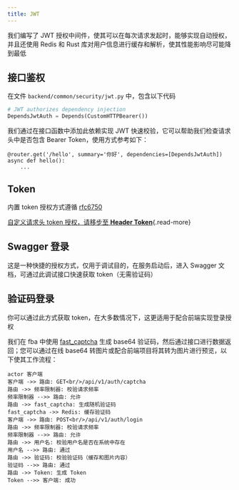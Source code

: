 ```yaml
---
title: JWT
---
```


我们编写了 JWT 授权中间件，使其可以在每次请求发起时，能够实现自动授权，并且还使用 Redis 和 Rust
库对用户信息进行缓存和解析，使其性能影响尽可能降到最低

## 接口鉴权

在文件 `backend/common/security/jwt.py` 中，包含以下代码

```python
# JWT authorizes dependency injection
DependsJwtAuth = Depends(CustomHTTPBearer())
```

我们通过在接口函数中添加此依赖实现 JWT 快速校验，它可以帮助我们检查请求头中是否包含 Bearer Token，使用方式参考如下：

```python{1}
@router.get('/hello', summary='你好', dependencies=[DependsJwtAuth])
async def hello():
    ...
```

## Token

内置 token 授权方式遵循 [rfc6750](https://datatracker.ietf.org/doc/html/rfc6750)

[自定义请求头 token 授权，请移步至 **<Icon name="fluent-color:receipt-16" />Header Token**](../../planet.md){.read-more}

## Swagger 登录

这是一种快捷的授权方式，仅用于调试目的，在服务启动后，进入 Swagger 文档，可通过此调试接口快速获取 token（无需验证码）

## 验证码登录

你可以通过此方式获取 token，在大多数情况下，这更适用于配合前端实现登录授权

我们在 fba 中使用 [fast_captcha](https://github.com/wu-clan/fast-captcha) 生成 base64 验证码，然后通过接口进行数据返回；您可以通过在线
base64 转图片或配合前端项目将其转为图片进行预览，以下使其工作流程：

```sequence 验证码登录逻辑
actor 客户端
客户端 ->> 路由: GET<br/>/api/v1/auth/captcha
路由 ->> 频率限制器: 校验请求频率
频率限制器 -->> 路由: 允许
路由 ->> fast_captcha: 生成随机验证码
fast_captcha ->> Redis: 缓存验证码
客户端 ->> 路由: POST<br/>/api/v1/auth/login
路由 ->> 频率限制器: 校验请求频率
频率限制器 -->> 路由: 允许
路由 ->> 用户名: 校验用户名是否在系统中存在
用户名 -->> 路由: 通过
路由 ->> 验证码: 校验验证码（缓存和图片内容）
验证码 -->> 路由: 通过
路由 ->> Token: 生成 Token
Token -->> 客户端: 成功
```
